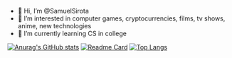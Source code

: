 - 👋 Hi, I’m @SamuelSirota
- 👀 I’m interested in computer games, cryptocurrencies, films, tv shows, anime, new technologies
- 🌱 I’m currently learning CS in college

<!---
SamuelSirota/SamuelSirota is a ✨ special ✨ repository because its `README.md` (this file) appears on your GitHub profile.
You can click the Preview link to take a look at your changes.
--->
[![Anurag's GitHub stats](https://github-readme-stats.vercel.app/api?username=SamuelSirota&hide=issues,stars&count_private=true&show_icons=true&theme=tokyonight&include_all_commits=true&include_all_contributions=true
)](https://github.com/anuraghazra/github-readme-stats)
[![Readme Card](https://github-readme-stats.vercel.app/api/pin/?username=SamuelSirota&repo=SamuelSirota&show_owner=true&theme=tokyonight)](https://github.com/SamuelSirota/SamuelSirota)
[![Top Langs](https://github-readme-stats.vercel.app/api/top-langs/?username=anuraghazra)](https://github.com/anuraghazra/github-readme-stats)
